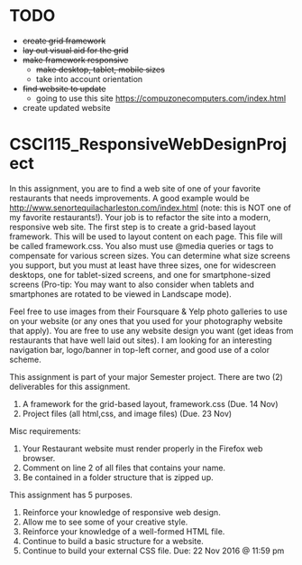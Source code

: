 # TODO

* ~~create grid framework~~
* ~~lay out visual aid for the grid~~
* ~~make framework responsive~~
  * ~~make desktop, tablet, mobile sizes~~
  * take into account orientation
* ~~find website to update~~
  * going to use this site https://compuzonecomputers.com/index.html
* create updated website

# CSCI115_ResponsiveWebDesignProject


In this assignment, you are to find a web site of one of your favorite restaurants that needs improvements. A good example would be http://www.senortequilacharleston.com/index.html (note: this is NOT one of my favorite restaurants!). Your job is to refactor the site into a modern, responsive web site.  The first step is to create a grid-based layout framework. This will be used to layout content on each page. This file will be called framework.css. You also must use @media queries or <link> tags to compensate for various  screen sizes. You can determine what size screens you support, but you must at least have three sizes, one for widescreen desktops, one for tablet-sized screens, and one for smartphone-sized screens (Pro-tip: You may want to also consider when tablets and smartphones are rotated to be viewed in Landscape mode).


Feel free to use images from their Foursquare & Yelp photo galleries to use on your website (or any ones that you used for your photography website that apply). You are free to use any website design you want (get ideas from restaurants that have well laid out sites). I am looking for an interesting navigation bar, logo/banner in top-left corner, and good use of a color scheme. 


This assignment is part of  your major Semester project. There are two (2) deliverables for this assignment.     
  1. A framework  for the grid-based layout, framework.css (Due. 14 Nov)
  2. Project files (all html,css, and image  files) (Due. 23 Nov)


Misc requirements:
  1. Your Restaurant website must render properly in the Firefox web browser.
  2. Comment on line 2 of all files that contains your name.
  3. Be contained in a folder structure that is zipped up.


This assignment has 5 purposes.
  1. Reinforce your knowledge of responsive web design.
  2. Allow me to see some of your creative style.
  3. Reinforce your knowledge of a well-formed HTML file.
  4. Continue to build a basic structure for a website.
  5. Continue to build your external CSS file.
Due: 22 Nov 2016 @ 11:59 pm
